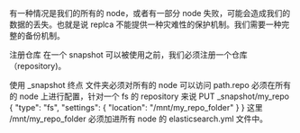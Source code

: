 有一种情况是我们的所有的 node，或者有一部分 node 失败，可能会造成我们的数据的丢失。也就是说 replca 不能提供一种灾难性的保护机制。我们需要一种完整的备份机制。

注册仓库
在一个 snapshot 可以被使用之前，我们必须注册一个仓库（repository)。

使用 _snapshot 终点
文件夹必须对所有的 node 可以访问
path.repo 必须在所有的 node 上进行配置，针对一个 fs 的 repository 来说
PUT _snapshot/my_repo 
{
  "type": "fs",
   "settings": {
   "location": "/mnt/my_repo_folder"
  } 
}
这里 /mnt/my_repo_folder 必须加进所有 node 的 elasticsearch.yml 文件中。

